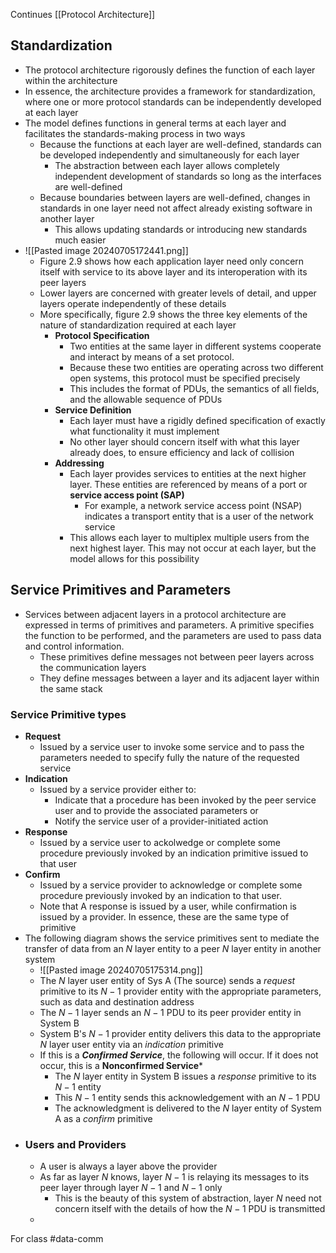Continues [[Protocol Architecture]]

## Standardization
- The protocol architecture rigorously defines the function of each layer within the architecture
- In essence, the architecture provides a framework for standardization, where one or more protocol standards can be independently developed at each layer
- The model defines functions in general terms at each layer and facilitates the standards-making process in two ways
	- Because the functions at each layer are well-defined, standards can be developed independently and simultaneously for each layer
		- The abstraction between each layer allows completely independent development of standards so long as the interfaces are well-defined
	- Because boundaries between layers are well-defined, changes in standards in one layer need not affect already existing software in another layer
		- This allows updating standards or introducing new standards much easier
- ![[Pasted image 20240705172441.png]]
	- Figure 2.9 shows how each application layer need only concern itself with service to its above layer and its interoperation with its peer layers
	- Lower layers are concerned with greater levels of detail, and upper layers operate independently of these details
	- More specifically, figure 2.9 shows the three key elements of the nature of standardization required at each layer
		- **Protocol Specification**
			- Two entities at the same layer in different systems cooperate and interact by means of a set protocol. 
			- Because these two entities are operating across two different open systems, this protocol must be specified precisely
			- This includes the format of PDUs, the semantics of all fields, and the allowable sequence of PDUs
		- **Service Definition**
			- Each layer must have a rigidly defined specification of exactly what functionality it must implement
			- No other layer should concern itself with what this layer already does, to ensure efficiency and lack of collision
		- **Addressing**
			- Each layer provides services to entities at the next higher layer. These entities are referenced by means of a port or **service access point (SAP)**
				- For example, a network service access point (NSAP) indicates a transport entity that is a user of the network service
			- This allows each layer to multiplex multiple users from the next highest layer. This may not occur at each layer, but the model allows for this possibility
## Service Primitives and Parameters
- Services between adjacent layers in a protocol architecture are expressed in terms of primitives and parameters.  A primitive specifies the function to be performed, and the parameters are used to pass data and control information. 
	- These primitives define messages not between peer layers across the communication layers
	- They define messages between a layer and its adjacent layer within the same stack
### Service Primitive types
- **Request**
	- Issued by a service user to invoke some service and to pass the parameters needed to specify fully the nature of the requested service
- **Indication**
	- Issued by a service provider either to:
		- Indicate that a procedure has been invoked by the peer service user and to provide the associated parameters or
		- Notify the service user of a provider-initiated action
- **Response**
	- Issued by a service user to ackolwedge or complete some procedure previously invoked by an indication primitive issued to that user
- **Confirm**
	- Issued by a service provider to acknowledge or complete some procedure previously invoked by an indication to that user.
	- Note that A response is issued by a user, while confirmation is issued by a provider. In essence, these are the same type of primitive
- The following diagram shows the service primitives sent to mediate the transfer of data from an $N$ layer entity to a peer $N$ layer entity in another system
	- ![[Pasted image 20240705175314.png]]
	- The $N$ layer user entity of Sys A (The source) sends a *request* primitive to its $N-1$ provider entity with the appropriate parameters, such as data and destination address
	- The $N-1$ layer sends an $N-1$ PDU to its peer provider entity in System B
	- System B's $N-1$ provider entity delivers this data to the appropriate $N$ layer user entity via an *indication* primitive
	- If this is a ***Confirmed Service***, the following will occur. If it does not occur, this is a **Nonconfirmed Service***
		- The $N$ layer entity in System B issues a *response* primitive to its $N-1$ entity
		- This $N-1$ entity sends this acknowledgement with an $N-1$ PDU
		- The acknowledgment is delivered to the $N$ layer entity of System A as a *confirm* primitive
- ### Users and Providers
	- A user is always a layer above the provider
	- As far as layer $N$ knows, layer $N-1$ is relaying its messages to its peer layer through layer $N-1$ and $N-1$ only
		- This is the beauty of this system of abstraction, layer $N$ need not concern itself with the details of how the $N-1$ PDU is transmitted
	- 

For class #data-comm